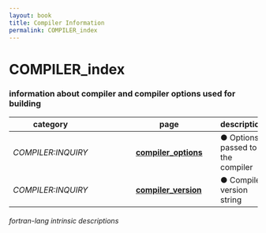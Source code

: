 ```yaml
---
layout: book
title: Compiler Information
permalink: COMPILER_index
---
```

# COMPILER_index
### information about compiler and compiler options used for building

<table>
  <thead>
    <tr>
      <th>category</th>
      <th>&nbsp;</th>
      <th>&nbsp;</th>
      <th>&nbsp;</th>
      <th>&nbsp;</th>
      <th>page</th>
      <th>&nbsp;</th>
      <th>description</th>
    </tr>
  </thead>
  <tbody>
    <tr>
      <td><em>COMPILER:INQUIRY</em></td>
      <td>&nbsp;</td>
      <td>&nbsp;</td>
      <td>&nbsp;</td>
      <td>&nbsp;</td>
      <td><a href="COMPILER_OPTIONS"><strong>compiler_options</strong></a></td>
      <td>&nbsp;</td>
      <td>● Options passed to the compiler</td>
    </tr>
    <tr>
      <td><em>COMPILER:INQUIRY</em></td>
      <td>&nbsp;</td>
      <td>&nbsp;</td>
      <td>&nbsp;</td>
      <td>&nbsp;</td>
      <td><a href="COMPILER_VERSION"><strong>compiler_version</strong></a></td>
      <td>&nbsp;</td>
      <td>● Compiler version string</td>
    </tr>
  </tbody>
</table>

###### fortran-lang intrinsic descriptions
